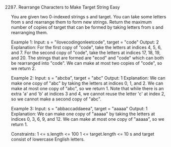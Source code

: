 2287. Rearrange Characters to Make Target String
Easy

You are given two 0-indexed strings s and target. You can take some letters from s and rearrange them to form new strings.
Return the maximum number of copies of target that can be formed by taking letters from s and rearranging them.

Example 1:
Input: s = "ilovecodingonleetcode", target = "code"
Output: 2
Explanation:
For the first copy of "code", take the letters at indices 4, 5, 6, and 7.
For the second copy of "code", take the letters at indices 17, 18, 19, and 20.
The strings that are formed are "ecod" and "code" which can both be rearranged into "code".
We can make at most two copies of "code", so we return 2.

Example 2:
Input: s = "abcba", target = "abc"
Output: 1
Explanation:
We can make one copy of "abc" by taking the letters at indices 0, 1, and 2.
We can make at most one copy of "abc", so we return 1.
Note that while there is an extra 'a' and 'b' at indices 3 and 4, we cannot reuse the letter 'c' at index 2, so we cannot make a second copy of "abc".

Example 3:
Input: s = "abbaccaddaeea", target = "aaaaa"
Output: 1
Explanation:
We can make one copy of "aaaaa" by taking the letters at indices 0, 3, 6, 9, and 12.
We can make at most one copy of "aaaaa", so we return 1.
 
Constraints:
1 <= s.length <= 100
1 <= target.length <= 10
s and target consist of lowercase English letters.
